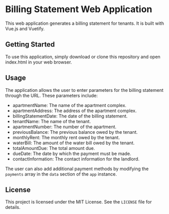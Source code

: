 # Billing Statement Web Application
This web application generates a billing statement for tenants. It is built with Vue.js and Vuetify.
## Getting Started
To use this application, simply download or clone this repository and open index.html in your web browser.
## Usage
The application allows the user to enter parameters for the billing statement through the URL. These parameters include:
  - apartmentName: The name of the apartment complex.
  - apartmentAddress: The address of the apartment complex.
  - billingStatementDate: The date of the billing statement.
  - tenantName: The name of the tenant.
  - apartmentNumber: The number of the apartment.
  - previousBalance: The previous balance owed by the tenant.
  - monthlyRent: The monthly rent owed by the tenant.
  - waterBill: The amount of the water bill owed by the tenant.
  - totalAmountDue: The total amount due.
  - dueDate: The date by which the payment must be made.
  - contactInformation: The contact information for the landlord.

The user can also add additional payment methods by modifying the `payments` array in the `data` section of the `app` instance.
## License
This project is licensed under the MIT License. See the `LICENSE` file for details.
